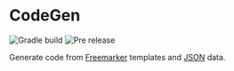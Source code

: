 # CodeGen
![Gradle build](https://github.com/h4j4x/codegen/actions/workflows/gradle.yml/badge.svg)
![Pre release](https://github.com/h4j4x/codegen/actions/workflows/pre-release.yml/badge.svg)

Generate code from [Freemarker](https://freemarker.apache.org/docs/dgui_quickstart.html) templates and [JSON](https://www.json.org/json-en.html) data.
